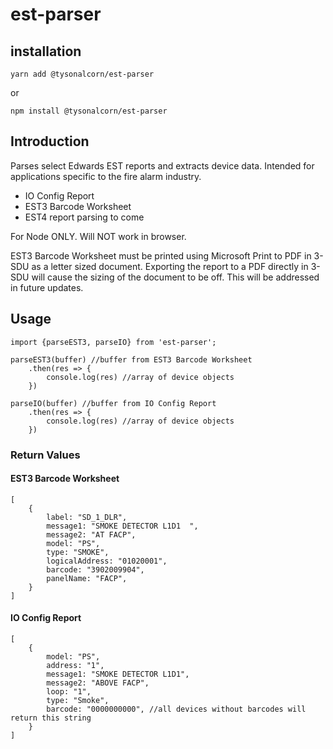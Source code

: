 # est-parser

## installation

    yarn add @tysonalcorn/est-parser
or

    npm install @tysonalcorn/est-parser

## Introduction

 Parses select Edwards EST reports and extracts device data. Intended for applications specific to the fire alarm industry.

- IO Config Report
- EST3 Barcode Worksheet
- EST4 report parsing to come

For Node ONLY. Will NOT work in browser.

EST3 Barcode Worksheet must be printed using Microsoft Print to PDF in 3-SDU as a letter sized document. Exporting the report to a PDF directly in 3-SDU will cause the sizing of the document to be off. This will be addressed in future updates.

## Usage

    import {parseEST3, parseIO} from 'est-parser';

    parseEST3(buffer) //buffer from EST3 Barcode Worksheet
        .then(res => {
            console.log(res) //array of device objects
        })
    
    parseIO(buffer) //buffer from IO Config Report
        .then(res => {
            console.log(res) //array of device objects
        })

### Return Values

#### EST3 Barcode Worksheet

    [
        {
            label: "SD_1_DLR",
            message1: "SMOKE DETECTOR L1D1  ",
            message2: "AT FACP",
            model: "PS",
            type: "SMOKE",
            logicalAddress: "01020001",
            barcode: "3902009904",
            panelName: "FACP",
        }
    ]

#### IO Config Report

    [
        {
            model: "PS",
            address: "1",
            message1: "SMOKE DETECTOR L1D1",
            message2: "ABOVE FACP",
            loop: "1",
            type: "Smoke",
            barcode: "0000000000", //all devices without barcodes will return this string
        }
    ]
